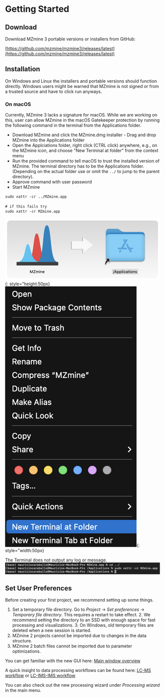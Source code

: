 # Getting Started

## Download
Download MZmine 3 portable versions or installers from GitHub:

[https://github.com/mzmine/mzmine3/releases/latest](https://github.com/mzmine/mzmine3/releases/latest) 

## Installation
On Windows and Linux the installers and portable versions should function directly. Windows users might be warned that MZmine is not signed or from a trusted source and have to click run anyways.

### On macOS
Currently, MZmine 3 lacks a signature for macOS. While we are working on this, user can allow MZmine in the macOS Gatekeeper protection by running the following command in the terminal from the Applications folder.

- Download MZmine and click the MZmine.dmg installer - Drag and drop MZmine into the Applications folder 
- Open the Applciations folder, right click (CTRL click) anywhere, e.g., on the MZmine icon, and choose "New Terminal at folder" from the context menu
- Run the provided command to tell macOS to trust the installed version of MZmine. The terminal directory has to be the Applications folder. (Depending on the actual folder use or omit the `../` to jump to the parent directory).
- Approve command with user password
- Start MZmine

```
sudo xattr -cr ../MZmine.app

# if this fails try
sudo xattr -cr MZmine.app
```

![](img/install_mac1.png){: style="height:50px} ![](img/install_mac2.png){: style="width:50px}

The Terminal does not output any log or message.
![](img/install_mac3.png)

## Set User Preferences

Before creating your first project, we recommend setting up some things.

1. Set a temporary file directory. Go to _Project_ → _Set preferences_ → _Temporary file
   directory_. This requires a restart to take effect.
    2. We recommend setting the directory to an SSD with enough space for fast processing and
       visualizations.
    3. On Windows, old temporary files are deleted when a new session is started.
2. MZmine 2 projects cannot be imported due to changes in the data structure.
3. MZmine 2 batch files cannot be imported due to parameter optimizations.

You can get familiar with the new GUI here: [Main window overview](main-window-overview.md)

A quick insight to data processing workflows can be found
here: [LC-MS workflow](workflows/lcmsworkflow/lcms-workflow.md)
or [LC-IMS-IMS workflow](workflows/imsworkflow/ion-mobility-data-processing-workflow.md)

You can also check out the new processing wizard under _Processing wizard_ in the main menu. 

